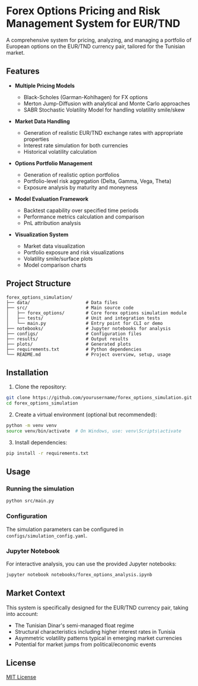# Forex Options Pricing and Risk Management System for EUR/TND

A comprehensive system for pricing, analyzing, and managing a portfolio of European options on the EUR/TND currency pair, tailored for the Tunisian market.

## Features

- **Multiple Pricing Models**
  - Black-Scholes (Garman-Kohlhagen) for FX options
  - Merton Jump-Diffusion with analytical and Monte Carlo approaches
  - SABR Stochastic Volatility Model for handling volatility smile/skew

- **Market Data Handling**
  - Generation of realistic EUR/TND exchange rates with appropriate properties
  - Interest rate simulation for both currencies
  - Historical volatility calculation

- **Options Portfolio Management**
  - Generation of realistic option portfolios
  - Portfolio-level risk aggregation (Delta, Gamma, Vega, Theta)
  - Exposure analysis by maturity and moneyness

- **Model Evaluation Framework**
  - Backtest capability over specified time periods
  - Performance metrics calculation and comparison
  - PnL attribution analysis

- **Visualization System**
  - Market data visualization
  - Portfolio exposure and risk visualizations
  - Volatility smile/surface plots
  - Model comparison charts

## Project Structure

```
forex_options_simulation/
├── data/                     # Data files
├── src/                      # Main source code
│   ├── forex_options/        # Core forex options simulation module
│   ├── tests/                # Unit and integration tests
│   └── main.py               # Entry point for CLI or demo
├── notebooks/                # Jupyter notebooks for analysis
├── configs/                  # Configuration files
├── results/                  # Output results
├── plots/                    # Generated plots
├── requirements.txt          # Python dependencies
└── README.md                 # Project overview, setup, usage
```

## Installation

1. Clone the repository:
```bash
git clone https://github.com/yourusername/forex_options_simulation.git
cd forex_options_simulation
```

2. Create a virtual environment (optional but recommended):
```bash
python -m venv venv
source venv/bin/activate  # On Windows, use: venv\Scripts\activate
```

3. Install dependencies:
```bash
pip install -r requirements.txt
```

## Usage

### Running the simulation

```bash
python src/main.py
```

### Configuration

The simulation parameters can be configured in `configs/simulation_config.yaml`.

### Jupyter Notebook

For interactive analysis, you can use the provided Jupyter notebooks:

```bash
jupyter notebook notebooks/forex_options_analysis.ipynb
```

## Market Context

This system is specifically designed for the EUR/TND currency pair, taking into account:

- The Tunisian Dinar's semi-managed float regime
- Structural characteristics including higher interest rates in Tunisia
- Asymmetric volatility patterns typical in emerging market currencies
- Potential for market jumps from political/economic events

## License

[MIT License](LICENSE)
